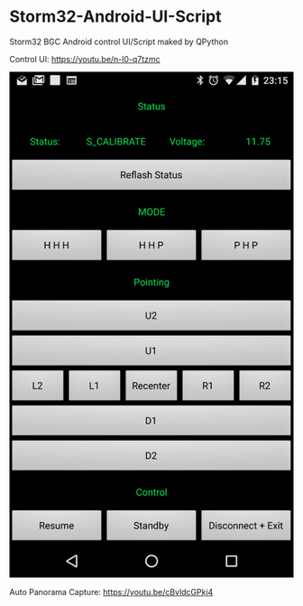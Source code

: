 # Storm32-Android-UI-Script
Storm32 BGC Android control UI/Script maked by QPython

Control UI:
https://youtu.be/n-l0-q7tzmc

![Control UI](Screenshot_20170308-231552.png)

Auto Panorama Capture:
https://youtu.be/cBvldcGPkj4
